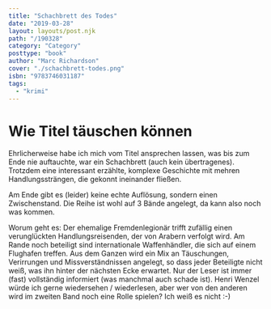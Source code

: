 ```yaml
---
title: "Schachbrett des Todes"
date: "2019-03-28"
layout: layouts/post.njk
path: "/190328"
category: "Category"
posttype: "book"
author: "Marc Richardson"
cover: "./schachbrett-todes.png"
isbn: "9783746031187"
tags:
  - "krimi"
---
```


# Wie Titel täuschen können

Ehrlicherweise habe ich mich vom Titel ansprechen lassen, was bis zum Ende nie auftauchte, war ein Schachbrett (auch kein übertragenes). Trotzdem eine interessant erzählte, komplexe Geschichte mit mehren Handlungssträngen, die gekonnt ineinander fließen.

Am Ende gibt es (leider) keine echte Auflösung, sondern einen Zwischenstand. Die Reihe ist wohl auf 3 Bände angelegt, da kann also noch was kommen.

Worum geht es: Der ehemalige Fremdenlegionär trifft zufällig einen verunglückten Handlungsreisenden, der von Arabern verfolgt wird. Am Rande noch beteiligt sind internationale Waffenhändler, die sich auf einem Flughafen treffen. Aus dem Ganzen wird ein Mix an Täuschungen, Verirrungen und Missverständnissen angelegt, so dass jeder Beteiligte nicht weiß, was ihn hinter der nächsten Ecke erwartet. Nur der Leser ist immer (fast) vollständig informiert (was manchmal auch schade ist). Henri Wenzel würde ich gerne wiedersehen / wiederlesen, aber wer von den anderen wird im zweiten Band noch eine Rolle spielen? Ich weiß es nicht :-)
